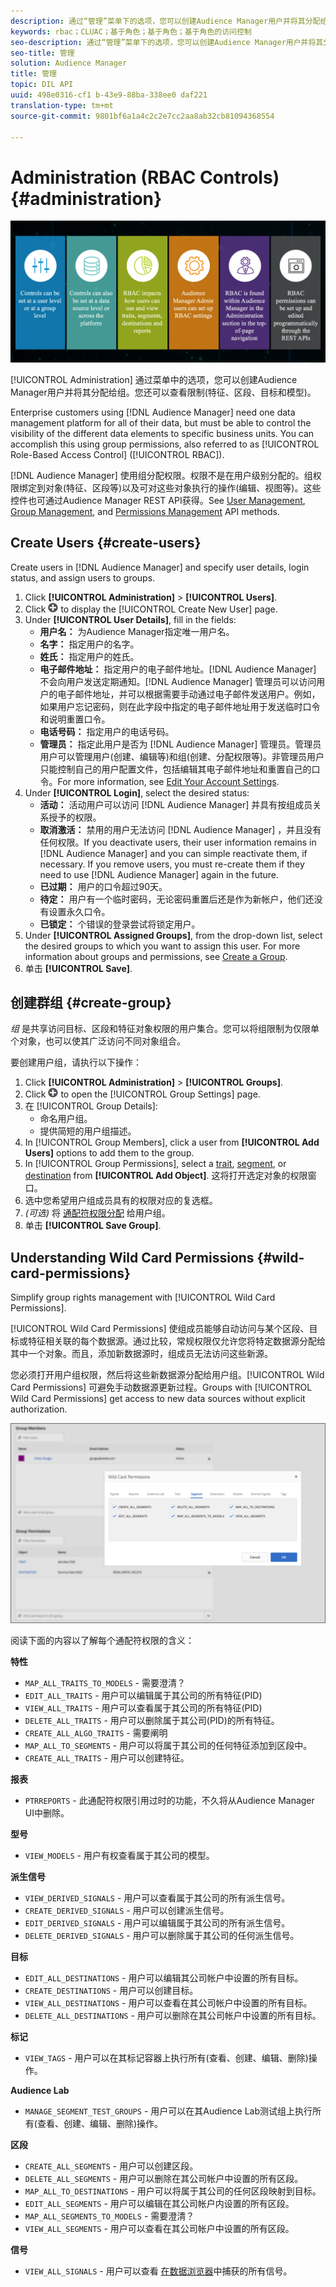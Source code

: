 ```yaml
---
description: 通过“管理”菜单下的选项，您可以创建Audience Manager用户并将其分配给组。您还可以查看限制(特征、区段、目标和模型)。
keywords: rbac；CLUAC；基于角色；基于角色；基于角色的访问控制
seo-description: 通过“管理”菜单下的选项，您可以创建Audience Manager用户并将其分配给组。您还可以查看限制(特征、区段、目标和模型)。
seo-title: 管理
solution: Audience Manager
title: 管理
topic: DIL API
uuid: 498e0316-cf1 b-43e9-88ba-338ee0 daf221
translation-type: tm+mt
source-git-commit: 9801bf6a1a4c2c2e7cc2aa8ab32cb81094368554

---
```



# Administration (RBAC Controls) {#administration}

![](assets/rbac-controls.png)

[!UICONTROL Administration] 通过菜单中的选项，您可以创建Audience Manager用户并将其分配给组。您还可以查看限制(特征、区段、目标和模型)。

Enterprise customers using [!DNL Audience Manager] need one data management platform for all of their data, but must be able to control the visibility of the different data elements to specific business units. You can accomplish this using group permissions, also referred to as [!UICONTROL Role-Based Access Control] ([!UICONTROL RBAC]).

[!DNL Audience Manager] 使用组分配权限。权限不是在用户级别分配的。组权限绑定到对象(特征、区段等)以及可对这些对象执行的操作(编辑、视图等)。这些控件也可通过Audience Manager REST API获得。See [User Management](/help/using/api/rest-api-main/aam-api-user-group-permission/aam-api-user.md), [Group Management](/help/using/api/rest-api-main/aam-api-user-group-permission/aam-api-group.md), and [Permissions Management](/help/using/api/rest-api-main/aam-api-user-group-permission/aam-api-permissions.md) API methods.

## Create Users {#create-users}

<!-- t_create_users.xml -->

Create users in [!DNL Audience Manager] and specify user details, login status, and assign users to groups.

1. Click **[!UICONTROL Administration]** &gt; **[!UICONTROL Users]**.
1. Click ![](assets/icon_add.png) to display the [!UICONTROL Create New User] page.
1. Under **[!UICONTROL User Details]**, fill in the fields:
   * **用户名：** 为Audience Manager指定唯一用户名。
   * **名字：** 指定用户的名字。
   * **姓氏：** 指定用户的姓氏。
   * **电子邮件地址：** 指定用户的电子邮件地址。[!DNL Audience Manager] 不会向用户发送定期通知。[!DNL Audience Manager] 管理员可以访问用户的电子邮件地址，并可以根据需要手动通过电子邮件发送用户。例如，如果用户忘记密码，则在此字段中指定的电子邮件地址用于发送临时口令和说明重置口令。
   * **电话号码：** 指定用户的电话号码。
   * **管理员：** 指定此用户是否为 [!DNL Audience Manager] 管理员。管理员用户可以管理用户(创建、编辑等)和组(创建、分配权限等)。非管理员用户只能控制自己的用户配置文件，包括编辑其电子邮件地址和重置自己的口令。For more information, see [Edit Your Account Settings](../../features/administration/edit-account-settings.md).
1. Under **[!UICONTROL Login]**, select the desired status:
   * **活动：** 活动用户可以访问 [!DNL Audience Manager] 并具有按组成员关系授予的权限。
   * **取消激活：** 禁用的用户无法访问 [!DNL Audience Manager] ，并且没有任何权限。If you deactivate users, their user information remains in [!DNL Audience Manager] and you can simple reactivate them, if necessary. If you remove users, you must re-create them if they need to use [!DNL Audience Manager] again in the future.
   * **已过期：** 用户的口令超过90天。
   * **待定：** 用户有一个临时密码，无论密码重置后还是作为新帐户，他们还没有设置永久口令。
   * **已锁定：** 个错误的登录尝试将锁定用户。
1. Under **[!UICONTROL Assigned Groups]**, from the drop-down list, select the desired groups to which you want to assign this user.
For more information about groups and permissions, see [Create a Group](../../features/administration/administration-overview.md#create-group).
1. 单击 **[!UICONTROL Save]**.

## 创建群组 {#create-group}

*组* 是共享访问目标、区段和特征对象权限的用户集合。您可以将组限制为仅限单个对象，也可以使其广泛访问不同对象组合。

<!-- t_create_groups.xml -->

要创建用户组，请执行以下操作：

1. Click **[!UICONTROL Administration]** &gt; **[!UICONTROL Groups]**.
1. Click  ![](assets/icon_add.png) to open the [!UICONTROL Group Settings] page.
1. 在 [!UICONTROL Group Details]:
   * 命名用户组。
   * 提供简短的用户组描述。
1. In [!UICONTROL Group Members], click a user from **[!UICONTROL Add Users]** options to add them to the group.
1. In [!UICONTROL Group Permissions], select a [trait](../../features/traits/trait-details-page.md), [segment](../../features/segments/segments-purpose.md), or [destination](../../features/destinations/destinations.md) from **[!UICONTROL Add Object]**.
这将打开选定对象的权限窗口。
1. 选中您希望用户组成员具有的权限对应的复选框。
1. *(可选)* 将 [通配符权限分配](../../features/administration/administration-overview.md#wild-card-permissions) 给用户组。
1. 单击 **[!UICONTROL Save Group]**.

## Understanding Wild Card Permissions {#wild-card-permissions}

Simplify group rights management with [!UICONTROL Wild Card Permissions].

<!-- c_wildcard_permissions.xml -->

[!UICONTROL Wild Card Permissions] 使组成员能够自动访问与某个区段、目标或特征相关联的每个数据源。通过比较，常规权限仅允许您将特定数据源分配给其中一个对象。而且，添加新数据源时，组成员无法访问这些新源。

您必须打开用户组权限，然后将这些新数据源分配给用户组。[!UICONTROL Wild Card Permissions] 可避免手动数据源更新过程。Groups with [!UICONTROL Wild Card Permissions] get access to new data sources without explicit authorization.

![](assets/wild-card.png)

阅读下面的内容以了解每个通配符权限的含义：

**特性**

* `MAP_ALL_TRAITS_TO_MODELS` - 需要澄清？
* `EDIT_ALL_TRAITS` - 用户可以编辑属于其公司的所有特征(PID)
* `VIEW_ALL_TRAITS` - 用户可以查看属于其公司的所有特征(PID)
* `DELETE_ALL_TRAITS` - 用户可以删除属于其公司(PID)的所有特征。
* `CREATE_ALL_ALGO_TRAITS` - 需要阐明
* `MAP_ALL_TO_SEGMENTS` - 用户可以将属于其公司的任何特征添加到区段中。
* `CREATE_ALL_TRAITS` - 用户可以创建特征。

**报表**

* `PTRREPORTS` - 此通配符权限引用过时的功能，不久将从Audience Manager UI中删除。

**型号**

* `VIEW_MODELS` - 用户有权查看属于其公司的模型。

**派生信号**

* `VIEW_DERIVED_SIGNALS` - 用户可以查看属于其公司的所有派生信号。
* `CREATE_DERIVED_SIGNALS` - 用户可以创建派生信号。
* `EDIT_DERIVED_SIGNALS` - 用户可以编辑属于其公司的所有派生信号。
* `DELETE_DERIVED_SIGNALS` - 用户可以删除属于其公司的任何派生信号。

**目标**

* `EDIT_ALL_DESTINATIONS` - 用户可以编辑其公司帐户中设置的所有目标。
* `CREATE_DESTINATIONS` - 用户可以创建目标。
* `VIEW_ALL_DESTINATIONS` - 用户可以查看在其公司帐户中设置的所有目标。
* `DELETE_ALL_DESTINATIONS` - 用户可以删除在其公司帐户中设置的所有目标。

**标记**

* `VIEW_TAGS` - 用户可以在其标记容器上执行所有(查看、创建、编辑、删除)操作。

**Audience Lab**

* `MANAGE_SEGMENT_TEST_GROUPS` - 用户可以在其Audience Lab测试组上执行所有(查看、创建、编辑、删除)操作。

**区段**

* `CREATE_ALL_SEGMENTS` - 用户可以创建区段。
* `DELETE_ALL_SEGMENTS` - 用户可以删除在其公司帐户中设置的所有区段。
* `MAP_ALL_TO_DESTINATIONS` - 用户可以将属于其公司的任何区段映射到目标。
* `EDIT_ALL_SEGMENTS` - 用户可以编辑在其公司帐户内设置的所有区段。
* `MAP_ALL_SEGMENTS_TO_MODELS` - 需要澄清？
* `VIEW_ALL_SEGMENTS` - 用户可以查看在其公司帐户中设置的所有区段。

**信号**

* `VIEW_ALL_SIGNALS` - 用户可以查看 [在数据浏览器](/help/using/features/data-explorer/data-explorer-overview.md)中捕获的所有信号。